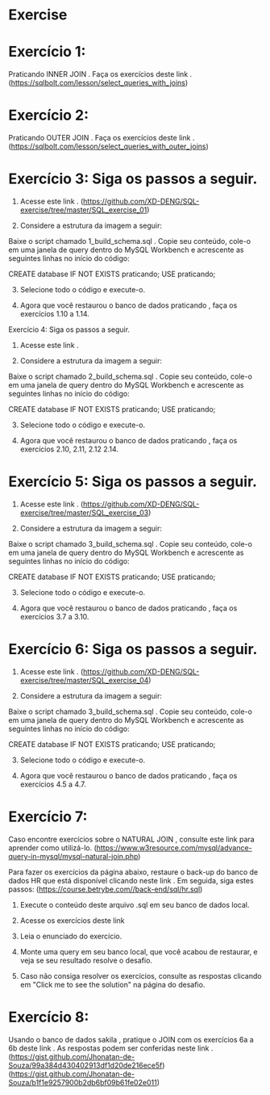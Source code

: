 # Exercise
# Exercício 1: 
Praticando INNER JOIN . Faça os exercícios deste link .
(https://sqlbolt.com/lesson/select_queries_with_joins)

# Exercício 2: 
Praticando OUTER JOIN . Faça os exercícios deste link .
(https://sqlbolt.com/lesson/select_queries_with_outer_joins)

# Exercício 3: Siga os passos a seguir.
1. Acesse este link .
(https://github.com/XD-DENG/SQL-exercise/tree/master/SQL_exercise_01)

2. Considere a estrutura da imagem a seguir:

Baixe o script chamado 1_build_schema.sql . Copie seu conteúdo, cole-o em uma janela de query dentro do MySQL Workbench e acrescente as seguintes linhas no início do código:

CREATE database IF NOT EXISTS praticando;
USE praticando;

3. Selecione todo o código e execute-o.

4. Agora que você restaurou o banco de dados praticando , faça os exercícios 1.10 a 1.14.

Exercício 4: Siga os passos a seguir.
1. Acesse este link .

2. Considere a estrutura da imagem a seguir:

Baixe o script chamado 2_build_schema.sql . Copie seu conteúdo, cole-o em uma janela de query dentro do MySQL Workbench e acrescente as seguintes linhas no início do código:

CREATE database IF NOT EXISTS praticando;
USE praticando;

3. Selecione todo o código e execute-o.

4. Agora que você restaurou o banco de dados praticando , faça os exercícios 2.10, 2.11, 2.12 2.14.

# Exercício 5: Siga os passos a seguir.
1. Acesse este link .
(https://github.com/XD-DENG/SQL-exercise/tree/master/SQL_exercise_03)

2. Considere a estrutura da imagem a seguir:

Baixe o script chamado 3_build_schema.sql . Copie seu conteúdo, cole-o em uma janela de query dentro do MySQL Workbench e acrescente as seguintes linhas no início do código:

CREATE database IF NOT EXISTS praticando;
USE praticando;

3. Selecione todo o código e execute-o.

4. Agora que você restaurou o banco de dados praticando , faça os exercícios 3.7 a 3.10.

# Exercício 6: Siga os passos a seguir.
1. Acesse este link .
(https://github.com/XD-DENG/SQL-exercise/tree/master/SQL_exercise_04)

2. Considere a estrutura da imagem a seguir:

Baixe o script chamado 3_build_schema.sql . Copie seu conteúdo, cole-o em uma janela de query dentro do MySQL Workbench e acrescente as seguintes linhas no início do código:

CREATE database IF NOT EXISTS praticando;
USE praticando;

3. Selecione todo o código e execute-o.

4. Agora que você restaurou o banco de dados praticando , faça os exercícios 4.5 a 4.7.

# Exercício 7:
Caso encontre exercícios sobre o NATURAL JOIN , consulte este link para aprender como utilizá-lo.
(https://www.w3resource.com/mysql/advance-query-in-mysql/mysql-natural-join.php)

Para fazer os exercícios da página abaixo, restaure o back-up do banco de dados HR que está disponível clicando neste link . Em seguida, siga estes passos:
(https://course.betrybe.com//back-end/sql/hr.sql)

1. Execute o conteúdo deste arquivo .sql em seu banco de dados local.

2. Acesse os exercícios deste link

3. Leia o enunciado do exercício.

4. Monte uma query em seu banco local, que você acabou de restaurar, e veja se seu resultado resolve o desafio.

5. Caso não consiga resolver os exercícios, consulte as respostas clicando em "Click me to see the solution" na página do desafio.

# Exercício 8:
Usando o banco de dados sakila , pratique o JOIN com os exercícios 6a a 6b deste link . As respostas podem ser conferidas neste link .
(https://gist.github.com/Jhonatan-de-Souza/99a384d430402913df1d20de216ece5f)
(https://gist.github.com/Jhonatan-de-Souza/b1f1e9257900b2db6bf09b61fe02e011)
